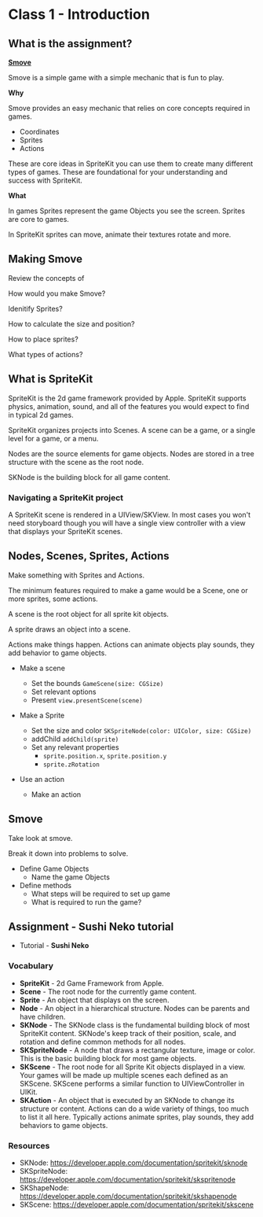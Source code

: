 # Class 1 - Introduction

## What is the assignment?

[**Smove**](https://itunes.apple.com/us/app/smove/id968818637?mt=8)

Smove is a simple game with a simple mechanic that 
is fun to play. 

**Why** 

Smove provides an easy mechanic that relies on core 
concepts required in games. 

- Coordinates 
- Sprites 
- Actions 

These are core ideas in SpriteKit you can use them to 
create many different types of games. These are 
foundational for your understanding and success with 
SpriteKit. 

**What**

In games Sprites represent the game Objects you see 
the screen. Sprites are core to games.

In SpriteKit sprites can move, animate their textures
rotate and more. 

## Making Smove

Review the concepts of 

How would you make Smove? 

Idenitify Sprites?

How to calculate the size and position? 

How to place sprites?

What types of actions? 

##  What is SpriteKit

SpriteKit is the 2d game framework provided by Apple.
SpriteKit supports physics, animation, sound, and all
of the features you would expect to find in typical
2d games.

SpriteKit organizes projects into Scenes. A scene can
be a game, or a single level for a game, or a menu.

Nodes are the source elements for game objects. Nodes
are stored in a tree structure with the scene as the
root node.

SKNode is the building block for all game content.

### Navigating a SpriteKit project

A SpriteKit scene is rendered in a UIView/SKView.
In most cases you won't need storyboard though
you will have a single view controller with a
view that displays your SpriteKit scenes.

## Nodes, Scenes, Sprites, Actions

Make something with Sprites and Actions. 

The minimum features required to make a game would be 
a Scene, one or more sprites, some actions. 

A scene is the root object for all sprite kit objects. 

A sprite draws an object into a scene. 

Actions make things happen. Actions can animate objects
play sounds, they add behavior to game objects. 

- Make a scene 
  - Set the bounds `GameScene(size: CGSize)`
  - Set relevant options
  - Present `view.presentScene(scene)`

- Make a Sprite 
  - Set the size and color `SKSpriteNode(color: UIColor, size: CGSize)`
  - addChild `addChild(sprite)`
  - Set any relevant properties 
    - `sprite.position.x`, `sprite.position.y`
    - `sprite.zRotation`

- Use an action
  - Make an action
  
## Smove

Take look at smove.

Break it down into problems to solve.

- Define Game Objects
  - Name the game Objects
- Define methods
  - What steps will be required to set up game
  - What is required to run the game? 

## Assignment - Sushi Neko tutorial

- Tutorial - **Sushi Neko**

### Vocabulary

- **SpriteKit** - 2d Game Framework from Apple.
- **Scene** - The root node for the currently game content.
- **Sprite** - An object that displays on the screen.
- **Node** - An object in a hierarchical structure. Nodes
can be parents and have children. 
- **SKNode** - The SKNode class is the fundamental building 
block of most SpriteKit content. SKNode's keep track of 
their position, scale, and rotation and define common methods
for all nodes. 
- **SKSpriteNode** - A node that draws a rectangular texture, 
image or color. This is the basic building block for most 
game objects. 
- **SKScene** - The root node for all Sprite Kit objects 
displayed in a view. Your games will be made up multiple
scenes each defined as an SKScene. SKScene performs a 
similar function to UIViewController in UIKit.
- **SKAction** - An object that is executed by an SKNode to 
change its structure or content. Actions can do a wide 
variety of things, too much to list it all here. 
Typically actions animate sprites, play sounds, they
add behaviors to game objects. 

### Resources 

- SKNode: https://developer.apple.com/documentation/spritekit/sknode
- SKSpriteNode: https://developer.apple.com/documentation/spritekit/skspritenode
- SKShapeNode: https://developer.apple.com/documentation/spritekit/skshapenode
- SKScene: https://developer.apple.com/documentation/spritekit/skscene

